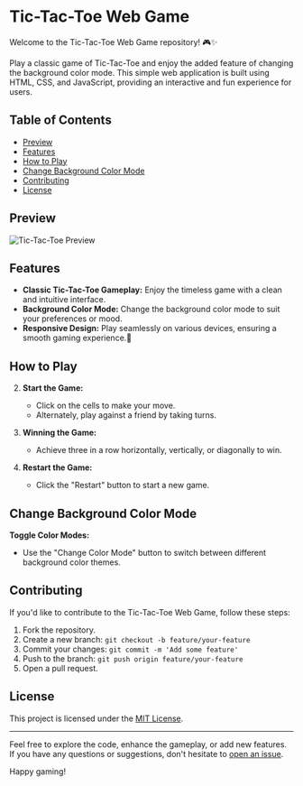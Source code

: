 # Tic-Tac-Toe Web Game


Welcome to the Tic-Tac-Toe Web Game repository! 🎮✨

Play a classic game of Tic-Tac-Toe and enjoy the added feature of changing the background color mode. This simple web application is built using HTML, CSS, and JavaScript, providing an interactive and fun experience for users.

## Table of Contents
- [Preview](#preview)
- [Features](#features)
- [How to Play](#how-to-play)
- [Change Background Color Mode](#change-background-color-mode)
- [Contributing](#contributing)
- [License](#license)

## Preview

![Tic-Tac-Toe Preview](images/tic_tac_toe_preview.gif)

## Features

- **Classic Tic-Tac-Toe Gameplay:** Enjoy the timeless game with a clean and intuitive interface.
- **Background Color Mode:** Change the background color mode to suit your preferences or mood.
- **Responsive Design:** Play seamlessly on various devices, ensuring a smooth gaming experience.🎉

 ## How to Play


2. **Start the Game:**
   - Click on the cells to make your move.
   - Alternately, play against a friend by taking turns.

3. **Winning the Game:**
   - Achieve three in a row horizontally, vertically, or diagonally to win.

4. **Restart the Game:**
   - Click the "Restart" button to start a new game.

     
## Change Background Color Mode

 **Toggle Color Modes:**
 - Use the "Change Color Mode" button to switch between different background color themes.


## Contributing

If you'd like to contribute to the Tic-Tac-Toe Web Game, follow these steps:

1. Fork the repository.
2. Create a new branch: `git checkout -b feature/your-feature`
3. Commit your changes: `git commit -m 'Add some feature'`
4. Push to the branch: `git push origin feature/your-feature`
5. Open a pull request.

## License

This project is licensed under the [MIT License](LICENSE).

---

Feel free to explore the code, enhance the gameplay, or add new features. If you have any questions or suggestions, don't hesitate to [open an issue](https://github.com/your-username/tic-tac-toe/issues).

Happy gaming! 

